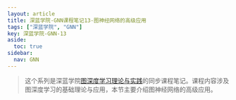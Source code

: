 ```yaml
---
layout: article
title: 深蓝学院-GNN课程笔记13-图神经网络的高级应用
tags: ["深蓝学院", "GNN"]
key: 深蓝学院-GNN-13
aside:
  toc: true
sidebar:
  nav: GNN
---
```


> 这个系列是深蓝学院[图深度学习理论与实践](https://www.shenlanxueyuan.com/course/376?source=1)的同步课程笔记。课程内容涉及图深度学习的基础理论与应用，本节主要介绍图神经网络的高级应用。
<!--more-->